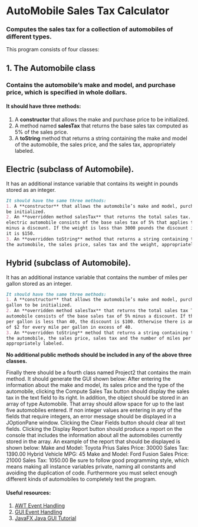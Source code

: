 # AutoMobile Sales Tax Calculator
### Computes the sales tax for a collection of automobiles of different types. 
This program consists of four classes:
## 1. The Automobile class
### Contains the automobile’s make and model, and purchase price, which is specified in whole dollars. 
#### It should have three methods:
1. A **constructor** that allows the make and purchase price to be initialized.
2. A method named **salesTax** that returns the base sales tax computed as 5% of the sales price.
3. A **toString** method that returns a string containing the make and model of the automobile, the sales price, and the sales tax, appropriately labeled.
## Electric (subclass of Automobile). 
It has an additional instance variable that contains its weight in pounds stored as an integer. 
```markdown
It should have the same three methods:
1. A **constructor** that allows the automobile’s make and model, purchase price and weight to
be initialized.
2. An **overridden method salesTax** that returns the total sales tax. The sales tax for an
electric automobile consists of the base sales tax of 5% that applies to all automobiles
minus a discount. If the weight is less than 3000 pounds the discount is $200. Otherwise
it is $150.
3. An **overridden toString** method that returns a string containing the make and model of
the automobile, the sales price, sales tax and the weight, appropriately labeled.
```
## Hybrid (subclass of Automobile). 
It has an additional instance variable that contains the number of miles per gallon stored as an integer. 
```markdown
It should have the same three methods:
1. A **constructor** that allows the automobile’s make and model, purchase price and miles per
gallon to be initialized.
2. An **overridden method salesTax** that returns the total sales tax The sales tax for a hybrid
automobile consists of the base sales tax of 5% minus a discount. If the number of miles
per gallon is less than 40, the discount is $100. Otherwise there is an additional discount
of $2 for every mile per gallon in excess of 40.
3. An **overridden toString** method that returns a string containing the make and model of
the automobile, the sales price, sales tax and the number of miles per gallon,
appropriately labeled.
```
**No additional public methods should be included in any of the above three classes.**

Finally there should be a fourth class named Project2 that contains the main method. It should
generate the GUI shown below:
After entering the information about the make and model, its sales price and the type of the
automobile, clicking the Compute Sales Tax button should display the sales tax in the text field
to its right. In addition, the object should be stored in an array of type Automobile. That array
should allow space for up to the last five automobiles entered.
If non integer values are entering in any of the fields that require integers, an error message
should be displayed in a JOptionPane window.
Clicking the Clear Fields button should clear all text fields.
Clicking the Display Report button should produce a report on the console that includes the
information about all the automobiles currently stored in the array. An example of the report that
should be displayed is shown below:
Make and Model: Toyota Prius
Sales Price: 30000
Sales Tax: 1390.00
Hybrid Vehicle
MPG: 45
Make and Model: Ford Fusion
Sales Price: 21000
Sales Tax: 1050.00
Be sure to follow good programming style, which means making all instance variables private,
naming all constants and avoiding the duplication of code. Furthermore you must select enough
different kinds of automobiles to completely test the program.

#### Useful resources: 
1. [AWT Event Handling](https://www.tutorialspoint.com/awt/pdf/awt_event_handling.pdf)
2. [GUI Event Handling](http://www2.mta.ac.il/~urishamay/JavaResources/swingeventhandling.pdf)
3. [JavaFX Java GUI Tutorial ](https://www.youtube.com/watch?v=FLkOX4Eez6o)
